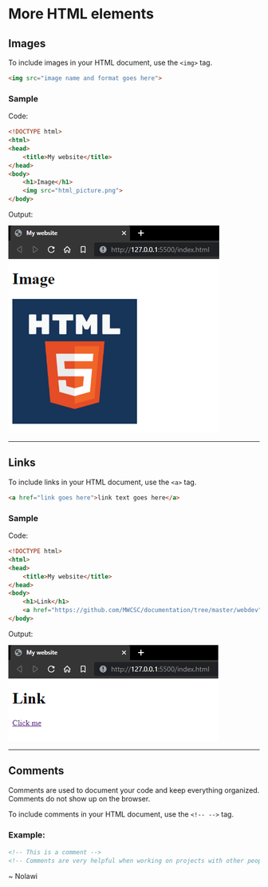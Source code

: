 # More HTML elements 

## Images
To include images in your HTML document, use the `<img>` tag.

```html
<img src="image name and format goes here">
```

### Sample
Code:
```html
<!DOCTYPE html>
<html>
<head>
    <title>My website</title>
</head>
<body>
    <h1>Image</h1>
    <img src="html_picture.png">
</body>
```

Output:

![Images](./media/html_elements2_image.png)

---
## Links
To include links in your HTML document, use the `<a>` tag.

```html
<a href="link goes here">link text goes here</a>
```

### Sample
Code:
```html
<!DOCTYPE html>
<html>
<head>
    <title>My website</title>
</head>
<body>
    <h1>Link</h1>
    <a href="https://github.com/MWCSC/documentation/tree/master/webdev">Click me</a>
</body>
```

Output:

![Links](./media/html_elements2_link.png)

---

## Comments
Comments are used to document your code and keep everything organized. Comments do not show up on the browser.

To include comments in your HTML document, use the `<!-- -->` tag.

### Example:

```html
<!-- This is a comment -->
<!-- Comments are very helpful when working on projects with other people -->
```

~ Nolawi
